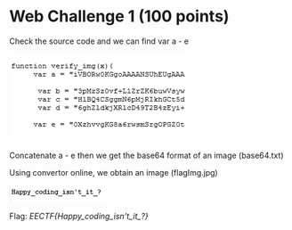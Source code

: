 # Web Challenge 1 (100 points)

Check the source code and we can find var a - e

![image](var.PNG)

Concatenate a - e then we get the base64 format of an image (base64.txt)

Using convertor online, we obtain an image (flagImg.jpg)

![image](flagImg.jpg)

Flag: *EECTF{Happy_coding_isn't_it_?}*

